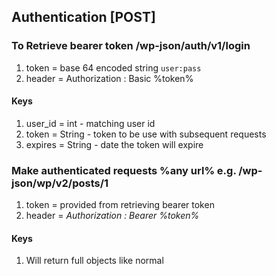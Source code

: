 ## Authentication [POST]
### To Retrieve bearer token /wp-json/auth/v1/login
1. token = base 64 encoded string `user:pass`
2. header = Authorization : Basic %token%
#### Keys
1. user_id = int - matching user id
2. token = String - token to be use with subsequent requests
3. expires = String - date the token will expire

### Make authenticated requests %any url% e.g. /wp-json/wp/v2/posts/1
1. token = provided from retrieving bearer token
2. header = _Authorization : Bearer %token%_
#### Keys
1. Will return full objects like normal
